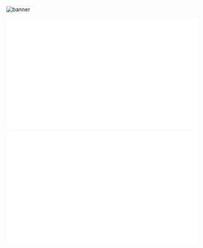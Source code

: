 ![banner](https://github.com/Lovinoes/lovinoes/assets/104237836/afec6d32-d676-413b-91da-7e9291c931e4)

<a href="https://github.com/lovinoes/github-stats">
<img src="https://github.com/lovinoes/github-stats/blob/master/generated/overview.svg#gh-dark-mode-only" />
<img src="https://github.com/lovinoes/github-stats/blob/master/generated/languages.svg#gh-dark-mode-only" />
</a>
